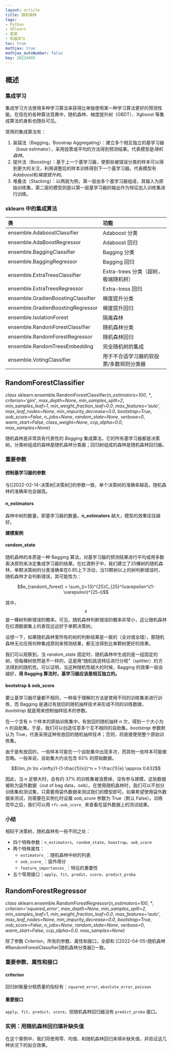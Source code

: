 ```yaml
---
layout: article
title: 随机森林
tags: 
- Python
- Sklearn
- 菜菜
- 机器学习
toc: true
mathjax: true
mathjax_autoNumber: false
key: 20220405
---
```


## 概述

### 集成学习

集成学习方法使用多种学习算法来获得比单独使用某一种学习算法更好的预测性能。在现在的各种算法竞赛中，随机森林、梯度提升树（GBDT）、Xgboost 等集成算法的身影也随处可见。

 常用的集成算法有：
 1. 装袋法（Bagging，Boostrap Aggregating）：建立多个相互独立的基学习器（base estimator），采用投票或平均的方法得到预测结果。代表模型是*随机森林*。
 2. 提升法（Boosting）：基于上一个基学习器，使那些被错误分类的样本可以得到更大的关注，利用调整后的样本训练得到下一个基学习器。代表模型有*Adaboost*和*梯度提升树*。
 3. 堆叠法（Stacking）：以两层为例，第一层由多个基学习器组成，其输入为原始训练集，第二层的模型则是以第一层基学习器的输出作为特征加入训练集进行训练。

### sklearn 中的集成算法

| 类 | 功能 |
| :--- | :--- |
| ensemble.AdaboostClassifier | Adaboost 分类 |
| ensemble.AdaBoostRegressor | Adaboost 回归 |
| ensemble.BaggingClassifier | Bagging 分类 |
| ensemble.BaggingRegressor | Bagging 回归 |
| ensemble.ExtraTreesClassifier | Extra-trees 分类（超树，极端随机树） |
| ensemble.ExtraTreesRegressor | Extra-tress 回归 |
| ensemble.GradienBoostingClassifier | 梯度提升分类 |
| ensemble.GradienBoostingRegressor | 梯度提升回归 |
| ensemble.IsolationForest | 隔离森林 |
| ensemble.RandomForestClassifier | 随机森林分类 |
| ensemble.RandomForestRegressor | 随机森林回归 |
| ensemble.RandomTreesEmbedding | 完全随机树的集成 |
| ensemble.VotingClassifier | 用于不合适学习器的软投票/多数规则分类器 |

## RandomForestClassifier

_class_ sklearn.ensemble.RandomForestClassifier(_n_estimators=100_, _*_, _criterion='gini'_, _max_depth=None_, _min_samples_split=2_, _min_samples_leaf=1_, _min_weight_fraction_leaf=0.0_, _max_features='auto'_, _max_leaf_nodes=None_, _min_impurity_decrease=0.0_, _bootstrap=True_, _oob_score=False_, _n_jobs=None_, _random_state=None_, _verbose=0_, _warm_start=False_, _class_weight=None_, _ccp_alpha=0.0_, _max_samples=None_)

随机森林是非常具有代表性的 *Bagging* 集成算法，它的所有基学习器都是决策树。分类树组成的森林是随机森林分类器；回归树组成的森林是随机森林回归器。

### 重要参数

#### 控制基学习器的参数

与[[2022-02-14-决策树\|决策树]]的参数一致，单个决策树的准确率越高，随机森林的准确率也会越高。

#### n_estimators

森林中树的数量，即基学习器的数量。**n_estimators** 越大，模型的效果往往越好。

**建模案例**

<div align="center">
	<object data="https://raw.githubusercontent.com/cocotwp/cocotwp.github.io/master/assets/pdf/随机森林.pdf" width="90%" height="1000px"></object>
</div>

#### random_state

随机森林的本质是一种 Bagging 算法，对基学习器的预测结果进行平均或用多数表决原则来决定集成学习器的结果。在红酒例子中，我们建立了25棵树的随机森林，单颗决策树的分类准确率在0.85上下浮动，当13颗树以上的树判断错误时，随机森林才会判断错误，其可能性为：

$$e_{random\_forest} = \sum_{i=13}^{25}C_{25}^i\varepsilon^i(1-\varepsilon)^{25-i}$$

其中， $$\varepsilon$$ 是一棵树判断错误的概率。可见，随机森林判断错误的概率非常小，这让随机森林在红酒数据集上的表现远远好于单颗决策树。

设想一下，如果随机森林里所有的树的判断结果是一致的（全对或全错），那随机森林无论应用何种集成原则来预测结果，都无法得到比单颗树更好的效果。

我们可以观察到，当 *random_state* 固定时，随机森林中生成的是一组固定的树，但每棵树依然是不一样的，这是用“随机挑选特征进行分枝”（splitter）的方法得到的随机性。可以证明，当这种随机性越大的时候，Bagging 的效果一般会越好，**用 Bagging 算法时，基学习器应该是相互独立的。**

#### bootstrap & oob_score

要让基学习器尽量都不相同，一种易于理解的方法是使用不同的训练集来进行训练，而 Bagging 是通过有放回的随机抽样技术来形成不同的训练数据，*bootstrap* 就是用来控制抽样技术的参数。

在一个含有 n 个样本的原始训练集中，有放回的随机抽样 n 次，得到一个大小为 n 的自助集。于是，我们可以创造任意多个互不相同的自助集。*bootstrap*  参数默认为 True，代表采用这种有放回的随机抽样技术；否则，将直接使用整个原始训练集。

由于是有放回的，一些样本可能在一个自助集中出现多次，而其他一些样本可能被忽略。一般来说，自助集大约会包含 63% 的原始数据。

$$\lim_{n \to +\infty}1-(1-\frac{1}{n})^n = 1-\frac{1}{e} \approx 0.632$$

因此，当 n 足够大时，会有约 37% 的训练集被浪费掉，没有参与建模，这些数据被称为袋外数据（out of bag data，oob）。在使用随机森林时，我们可以不划分训练集和测试集，只需要用袋外数据来测试我们的模型即可。如果希望使用袋外数据来测试，则需要在实例化时设置 *oob_score* 参数为 True（默认 False）。训练完毕之后，我们可以用 `rfc.oob_score_` 来查看在袋外数据上的测试结果。

### 小结

相较于决策树，随机森林有一些不同之处：
- 四个特殊参数：`n_estimators`、`random_state`、`boostrap`、`oob_score`
- 两个特殊属性：
	- `estimators_`：随机森林中树的列表
	- `oob_score_`：袋外得分
	- `feature_importances_`：特征的重要性
- 五个常用接口：`apply`、`fit`、`predit`、`score`、`predict_proba`

## RandomForestRegressor

_class_ sklearn.ensemble.RandomForestRegressor(_n_estimators=100_, _*_, _criterion='squared_error'_, _max_depth=None_, _min_samples_split=2_, _min_samples_leaf=1_, _min_weight_fraction_leaf=0.0_, _max_features='auto'_, _max_leaf_nodes=None_, _min_impurity_decrease=0.0_, _bootstrap=True_, _oob_score=False_, _n_jobs=None_, _random_state=None_, _verbose=0_, _warm_start=False_, _ccp_alpha=0.0_, _max_samples=None_)

除了参数 *Criterion*，所有的参数、属性和接口，全部和 [[2022-04-05-随机森林#RandomForestClassifier\|随机森林分类器]]一致。

### 重要参数、属性和接口

#### criterion

回归树衡量分枝质量的指标有：`squared_error`, `absolute_error`, `poisson`

#### 重要接口

`apply`、`fit`、`predict`、`score`，但随机森林回归器没有 `predict_proba` 接口。

### 实例：用随机森林回归填补缺失值

在这个案例中，我们将使用零、均值、和随机森林回归来填补缺失值，并验证这几种状况下的拟合效果。

<div align="center">
	<object data="https://raw.githubusercontent.com/cocotwp/cocotwp.github.io/master/assets/pdf/随机森林-填补缺失值.pdf" width="90%" height="1000px"></object>
</div>

## 
